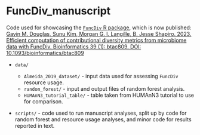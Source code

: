 # FuncDiv_manuscript

Code used for showcasing the [`FuncDiv` R package](https://github.com/gavinmdouglas/FuncDiv), which is now published:
[Gavin M. Douglas, Sunu Kim, Morgan G. I. Langille, B. Jesse Shapiro. 2023. Efficient computation of contributional diversity metrics from microbiome data with FuncDiv. Bioinformatics 39 (1): btac809. DOI: 10.1093/bioinformatics/btac809](https://doi.org/10.1093/bioinformatics/btac809)

* `data/`
  * `Almeida_2019_dataset/` - input data used for assessing `FuncDiv` resource usage.
  * `random_forest/` - input and output files of random forest analysis.
  * `HUMAnN3_tutorial_table/` - table taken from HUMAnN3 tutorial to use for comparison.
  
* `scripts/` - code used to run manuscript analyses, split up by code for random forest and resource usage analyses, and minor code for results reported in text.

